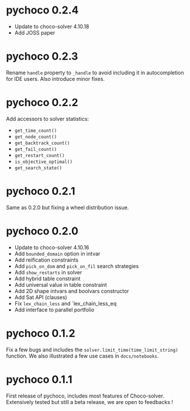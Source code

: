 # pychoco 0.2.4

- Update to choco-solver 4.10.18
- Add JOSS paper

# pychoco 0.2.3

Rename `handle` property to `_handle` to avoid including it in autocompletion for IDE users.
Also introduce minor fixes.

# pychoco 0.2.2

Add accessors to solver statistics:

- `get_time_count()`
- `get_node_count()`
- `get_backtrack_count()`
- `get_fail_count()`
- `get_restart_count()`
- `is_objective_optimal()`
- `get_search_state()`

# pychoco 0.2.1

Same as 0.2.0 but fixing a wheel distribution issue.

# pychoco 0.2.0

- Update to choco-solver 4.10.16
- Add `bounded_domain` option in intvar
- Add reification constraints
- Add `pick_on_dom` and `pick_on_fil` search strategies
- Add `show_restarts` in solver
- Add hybrid table constraint
- Add universal value in table constraint
- Add 2D shape intvars and boolvars constructor
- Add Sat API (clauses)
- Fix `lex_chain_less` and `lex_chain_less_eq
- Add interface to parallel portfolio

# pychoco 0.1.2

Fix a few bugs and includes the `solver.limit_time(time_limit_string)` function. We also illustrated a few use cases in `docs/notebooks`. 

# pychoco 0.1.1

First release of pychoco, includes most features of Choco-solver. Extensively tested but still a beta release, we are open to feedbacks !